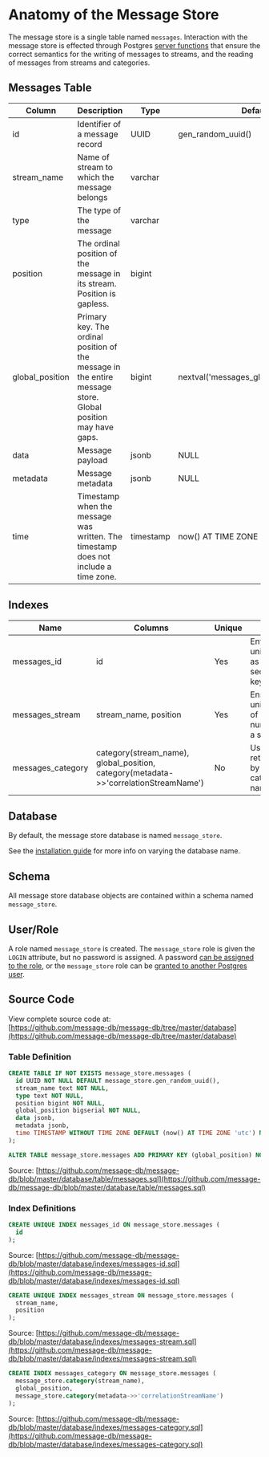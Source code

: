 # Anatomy of the Message Store

The message store is a single table named `messages`. Interaction with the message store is effected through Postgres [server functions](./server-functions.md) that ensure the correct semantics for the writing of messages to streams, and the reading of messages from streams and categories.

## Messages Table

| Column | Description | Type | Default | Nullable |
| --- | --- | --- | --- | --- |
| id | Identifier of a message record | UUID | gen_random_uuid() | No |
| stream_name | Name of stream to which the message belongs | varchar | | No |
| type | The type of the message | varchar | | No |
| position | The ordinal position of the message in its stream. Position is gapless. | bigint | | No |
| global_position | Primary key. The ordinal position of the message in the entire message store. Global position may have gaps. | bigint | nextval('messages_global_position_seq') | No |
| data | Message payload | jsonb | NULL | Yes |
| metadata | Message metadata | jsonb | NULL | Yes |
| time | Timestamp when the message was written. The timestamp does not include a time zone. | timestamp | now() AT TIME ZONE 'utc' | No |

## Indexes

| Name | Columns | Unique | Note |
| --- | --- | --- | --- |
| messages_id | id | Yes | Enforce uniqueness as secondary key |
| messages_stream | stream_name, position | Yes | Ensures uniqueness of position number in a stream |
| messages_category | category(stream_name), global_position, category(metadata->>'correlationStreamName') | No | Used when retrieving by category name |

## Database

By default, the message store database is named `message_store`.

See the [installation guide](./install.md#database-name) for more info on varying the database name.

## Schema

All message store database objects are contained within a schema named `message_store`.

## User/Role

A role named `message_store` is created. The `message_store` role is given the `LOGIN` attribute, but no password is assigned. A password [can be assigned to the role](https://www.postgresql.org/docs/current/sql-alterrole.html), or the `message_store` role can be [granted to another Postgres user](https://www.postgresql.org/docs/current/role-membership.html).

## Source Code

View complete source code at: <br />
[https://github.com/message-db/message-db/tree/master/database](https://github.com/message-db/message-db/tree/master/database)

### Table Definition

``` sql
CREATE TABLE IF NOT EXISTS message_store.messages (
  id UUID NOT NULL DEFAULT message_store.gen_random_uuid(),
  stream_name text NOT NULL,
  type text NOT NULL,
  position bigint NOT NULL,
  global_position bigserial NOT NULL,
  data jsonb,
  metadata jsonb,
  time TIMESTAMP WITHOUT TIME ZONE DEFAULT (now() AT TIME ZONE 'utc') NOT NULL
);

ALTER TABLE message_store.messages ADD PRIMARY KEY (global_position) NOT DEFERRABLE INITIALLY IMMEDIATE;
```

Source: [https://github.com/message-db/message-db/blob/master/database/table/messages.sql](https://github.com/message-db/message-db/blob/master/database/table/messages.sql)

### Index Definitions

``` sql
CREATE UNIQUE INDEX messages_id ON message_store.messages (
  id
);
```

Source: [https://github.com/message-db/message-db/blob/master/database/indexes/messages-id.sql](https://github.com/message-db/message-db/blob/master/database/indexes/messages-id.sql)

``` sql
CREATE UNIQUE INDEX messages_stream ON message_store.messages (
  stream_name,
  position
);
```

Source: [https://github.com/message-db/message-db/blob/master/database/indexes/messages-stream.sql](https://github.com/message-db/message-db/blob/master/database/indexes/messages-stream.sql)

``` sql
CREATE INDEX messages_category ON message_store.messages (
  message_store.category(stream_name),
  global_position,
  message_store.category(metadata->>'correlationStreamName')
);
```

Source: [https://github.com/message-db/message-db/blob/master/database/indexes/messages-category.sql](https://github.com/message-db/message-db/blob/master/database/indexes/messages-category.sql)
